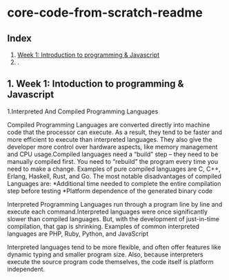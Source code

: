 # core-code-from-scratch-readme

## Index

1. [ Week 1: Introduction to programming & Javascript](#1-Week-1-Introduction-to-programing-&-Javascript)
2. .

## 1. Week 1: Intoduction to programming & Javascript

1.Interpreted And Compiled Programming Languages

Compiled Programming Languages are converted directly into machine code that the processor can execute. As a result, they tend to be faster and more efficient to execute than interpreted languages. They also give the developer more control over hardware aspects, like memory management and CPU usage.Compiled languages need a “build” step – they need to be manually compiled first. You need to “rebuild” the program every time you need to make a change.
Examples of pure compiled languages are C, C++, Erlang, Haskell, Rust, and Go.
The most notable disadvantages of compiled Languages are:
*Additional time needed to complete the entire compilation step before testing
*Platform dependence of the generated binary code

Interpreted Programming Languages run through a program line by line and execute each command.Interpreted languages were once significantly slower than compiled languages. But, with the development of just-in-time compilation, that gap is shrinking.
Examples of common interpreted languages are PHP, Ruby, Python, and JavaScript

Interpreted languages tend to be more flexible, and often offer features like dynamic typing and smaller program size. Also, because interpreters execute the source program code themselves, the code itself is platform independent.

